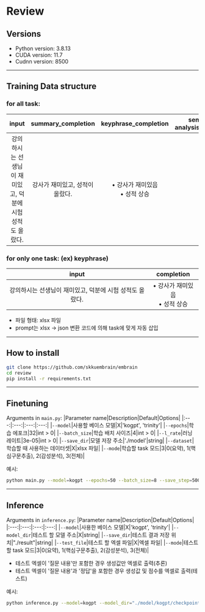 # Review

## Versions

- Python version: 3.8.13
- CUDA version: 11.7
- Cudnn version: 8500

----------

## Training Data structure
### for all task: 
  |input|summary_completion|keyphrase_completion|sentiment-analysis_completion|
  |:---:|:---:|:---:|:---:|
  |강의하시는 선생님이 재미있고, 덕분에 시험 성적도 올랐다.|강사가 재미있고, 성적이 올랐다.|• 강사가 재미있음<br>• 성적 상승|긍정|<br>
### for only one task: (ex) keyphrase)
  |input|completion|
  |:---:|:---:|
  |강의하시는 선생님이 재미있고, 덕분에 시험 성적도 올랐다.|• 강사가 재미있음<br>• 성적 상승|<br>

  * 파일 형태: xlsx 파일
  * prompt는 xlsx -> json 변환 코드에 의해 task에 맞게 자동 삽입

----------

## How to install
  ```sh
git clone https://github.com/skkuembrain/embrain
cd review
pip install -r requirements.txt
```

----------

## Finetuning

Arguments in `main.py`:
  |Parameter name|Description|Default|Options|
  |:---:|:---:|:---:|:---:|
  |`--model`|사용할 베이스 모델|X|'kogpt', 'trinity'|
  |`--epochs`|학습 에포크|32|int > 0|
  |`--batch_size`|학습 배치 사이즈|4|int > 0|
  |`--l_rate`|러닝 레이트|3e-05|int > 0|
  |`--save_dir`|모델 저장 주소|'./model'|string|
  |`--dataset`|학습할 때 사용하는 데이터셋|X|xlsx 파일|
  |`--mode`|학습할 task 모드|3|0(요약), 1(핵심구문추출), 2(감성분석), 3(전체)|

예시:
  ```sh
python main.py --model=kogpt --epochs=50 --batch_size=8 --save_step=500 --save_dir="./model/kogpt2" --dataset="./dataset/dataset.xlsx --mode=3"
```

----------

## Inference

Arguments in `inference.py`:
  |Parameter name|Description|Default|Options|
  |:---:|:---:|:---:|:---:|
  |`--model`|사용한 베이스 모델|X|'kogpt', 'trinity'|
  |`--model_dir`|테스트 할 모델 주소|X|string|
  |`--save_dir`|테스트 결과 저장 위치|"./result"|string|
  |`--test_file`|테스트 할 엑셀 파일|X|엑셀 파일|
  |`--mode`|테스트할 task 모드|3|0(요약), 1(핵심구문추출), 2(감성분석), 3(전체)|

  * 테스트 엑셀이 '질문 내용'만 포함한 경우 생성값만 엑셀로 출력(추론)
  * 테스트 엑셀이 '질문 내용'과 '정답'을 포함한 경우 생성값 및 점수를 엑셀로 출력(테스트)

예시:
  ```sh
python inference.py --model=kogpt --model_dir="./model/kogpt/checkpoint-50000" --save_dir="./result/test_result" --test_file="./dataset/test_excel.xlsx --mode=3"
```

